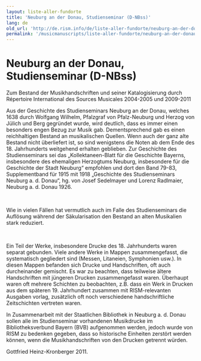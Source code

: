 ```yaml
---
layout: liste-aller-fundorte
title: 'Neuburg an der Donau, Studienseminar (D-NBss)'
lang: de
old_url: 'http://de.rism.info/de/liste-aller-fundorte/neuburg-an-der-donau-studienseminar-d-nbss.html'
permalink: '/musicmanuscripts/liste-aller-fundorte/neuburg-an-der-donau-studienseminar-d-nbss.html'
---
```



# Neuburg an der Donau, Studienseminar (D-NBss)

Zum Bestand der Musikhandschriften und seiner Katalogisierung durch Répertoire International des Sources Musicales 2004-2005 und 2009-2011

Aus der Geschichte des Studienseminars Neuburg an der Donau, welches 1638 durch Wolfgang Wilhelm, Pfalzgraf von Pfalz-Neuburg und Herzog von Jülich und Berg gegründet wurde, wird deutlich, dass es immer einen besonders engen Bezug zur Musik gab. Dementsprechend gab es einen reichhaltigen Bestand an musikalischen Quellen. Wenn auch der ganz alte Bestand nicht überliefert ist, so sind wenigstens die Noten ab dem Ende des 18. Jahrhunderts weitgehend erhalten geblieben. Zur Geschichte des Studienseminars sei das „Kollektaneen-Blatt für die Geschichte Bayerns, insbesondere des ehemaligen Herzogtums Neuburg, insbesondere für die Geschichte der Stadt Neuburg“ empfohlen und dort den Band 79-83, Supplementband für 1915 mit 1918 „Geschichte des Studienseminars Neuburg a. d. Donau“, hg. von Josef Sedelmayer und Lorenz Radlmaier, Neuburg a. d. Donau 1926.

&nbsp;

Wie in vielen Fällen hat vermutlich auch im Falle des Studienseminars die Auflösung während der Säkularisation den Bestand an alten Musikalien stark reduziert.

&nbsp;

Ein Teil der Werke, insbesondere Drucke des 18. Jahrhunderts waren separat gebunden. Viele andere Werke in Mappen zusammengefasst, die systematisch gegliedert sind (Messen, Litaneien, Symphonien usw.). In diesen Mappen befanden sich Drucke und Handschriften, oft auch durcheinander gemischt. Es war zu beachten, dass teilweise ältere Handschriften mit jüngeren Drucken zusammengefasst waren. Überhaupt waren oft mehrere Schichten zu beobachten, z.B. dass ein Werk in Drucken aus dem späteren 19. Jahrhundert zusammen mit RISM-relevanten Ausgaben vorlag, zusätzlich oft noch verschiedene handschriftliche Zeitschichten vertreten waren.

In Zusammenarbeit mit der Staatlichen Bibliothek in Neuburg a. d. Donau sollen alle im Studienseminar vorhandenen Musikdrucke im Bibliotheksverbund Bayern (BVB) aufgenommen werden, jedoch wurde von RISM zu bedenken gegeben, dass so historische Einheiten zerstört werden können, wenn die Musikhandschriften von den Drucken getrennt würden.

Gottfried Heinz-Kronberger 2011.

